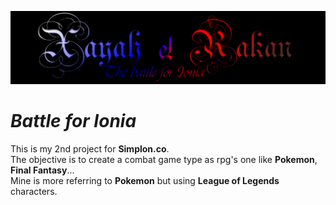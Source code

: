 ![battle](img/battle.png)

# *Battle for Ionia*

This is my 2nd project for **Simplon.co**.    
The objective is to create a combat game type as rpg's one like **Pokemon**, **Final Fantasy**...    
Mine is more referring to **Pokemon** but using **League of Legends** characters.
